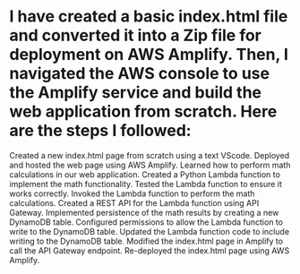 # I have created a basic index.html file and converted it into a Zip file for deployment on AWS Amplify. Then, I navigated the AWS console to use the Amplify service and build the web application from scratch. Here are the steps I followed:

Created a new index.html page from scratch using a text VScode.
Deployed and hosted the web page using AWS Amplify.
Learned how to perform math calculations in our web application.
Created a Python Lambda function to implement the math functionality.
Tested the Lambda function to ensure it works correctly.
Invoked the Lambda function to perform the math calculations.
Created a REST API for the Lambda function using API Gateway.
Implemented persistence of the math results by creating a new DynamoDB table.
Configured permissions to allow the Lambda function to write to the DynamoDB table.
Updated the Lambda function code to include writing to the DynamoDB table.
Modified the index.html page in Amplify to call the API Gateway endpoint.
Re-deployed the index.html page using AWS Amplify.